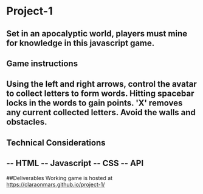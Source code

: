 # Project-1
Set in an apocalyptic world, players must mine for knowledge in this javascript game.
---

## Game instructions
Using the left and right arrows, control the avatar to collect letters to form words.
Hitting spacebar locks in the words to gain points. 
'X' removes any current collected letters.
Avoid the walls and obstacles.
---

## Technical Considerations
-- HTML
-- Javascript
-- CSS
-- API
---

##Deliverables
Working game is hosted at https://claraonmars.github.io/project-1/
